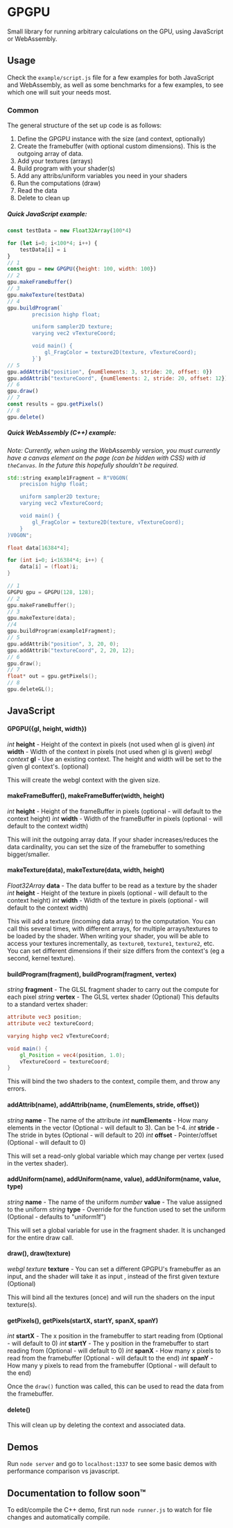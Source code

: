 # GPGPU

Small library for running arbitrary calculations on the GPU, using JavaScript or WebAssembly.

## Usage
Check the ```example/script.js``` file for a few examples for both JavaScript and WebAssembly, as well as some benchmarks for a few examples, to see which one will suit your needs most.

### Common
The general structure of the set up code is as follows:
1. Define the GPGPU instance with the size (and context, optionally)
2. Create the framebuffer (with optional custom dimensions). This is the outgoing array of data.
3. Add your textures (arrays)
4. Build program with your shader(s)
5. Add any attribs/uniform variables you need in your shaders
6. Run the computations (draw)
7. Read the data
8. Delete to clean up

##### Quick JavaScript example:
```javascript
const testData = new Float32Array(100*4)

for (let i=0; i<100*4; i++) {
    testData[i] = i
}
// 1
const gpu = new GPGPU({height: 100, width: 100})
// 2
gpu.makeFrameBuffer()
// 3
gpu.makeTexture(testData)
// 4
gpu.buildProgram(`
        precision highp float;

        uniform sampler2D texture;
        varying vec2 vTextureCoord;

        void main() {
            gl_FragColor = texture2D(texture, vTextureCoord);
        }`)
// 5
gpu.addAttrib("position", {numElements: 3, stride: 20, offset: 0})
gpu.addAttrib("textureCoord", {numElements: 2, stride: 20, offset: 12})
// 6
gpu.draw()
// 7
const results = gpu.getPixels()
// 8
gpu.delete()
```

##### Quick WebAssembly (C++) example:
*Note: Currently, when using the WebAssembly version, you must currently have a canvas element on the page (can be hidden with CSS) with id ```theCanvas```. In the future this hopefully shouldn't be required.*
```C++
std::string example1Fragment = R"V0G0N(
    precision highp float;

    uniform sampler2D texture;
    varying vec2 vTextureCoord;

    void main() {
        gl_FragColor = texture2D(texture, vTextureCoord);
    }
)V0G0N";

float data[16384*4];

for (int i=0; i<16384*4; i++) {
    data[i] = (float)i;
}

// 1
GPGPU gpu = GPGPU(128, 128);
// 2
gpu.makeFrameBuffer();
// 3
gpu.makeTexture(data);
//4
gpu.buildProgram(example1Fragment);
// 5
gpu.addAttrib("position", 3, 20, 0);
gpu.addAttrib("textureCoord", 2, 20, 12);
// 6
gpu.draw();
// 7
float* out = gpu.getPixels();
// 8
gpu.deleteGL();
```

## JavaScript

#### GPGPU({gl, height, width})
_int_ **height** - Height of the context in pixels (not used when gl is given)
_int_ **width** - Width of the context in pixels (not used when gl is given)
_webgl context_ **gl** - Use an existing context. The height and width will be set to the given gl context's. (optional)

This will create the webgl context with the given size.


#### makeFrameBuffer(), makeFrameBuffer(width, height)
_int_ **height** - Height of the frameBuffer in pixels (optional - will default to the context height)
_int_ **width** - Width of the frameBuffer in pixels (optional - will default to the context width)

This will init the outgoing array data. If your shader increases/reduces the data cardinality, you can set the size of the framebuffer to something bigger/smaller.

#### makeTexture(data),  makeTexture(data, width, height)
_Float32Array_ **data** - The data buffer to be read as a texture by the shader
_int_ **height** - Height of the texture in pixels (optional - will default to the context height)
_int_ **width** - Width of the texture in pixels (optional - will default to the context width)

This will add a texture (incoming data array) to the computation. You can call this several times, with different arrays, for multiple arrays/textures to be loaded by the shader. When writing your shader, you will be able to access your textures incrementally, as ```texture0```, ```texture1```, ```texture2```, etc. You can set different dimensions if their size differs from the context's (eg a second, kernel texture).

#### buildProgram(fragment), buildProgram(fragment, vertex)
_string_ **fragment** - The GLSL fragment shader to carry out the compute for each pixel
_string_ **vertex** - The GLSL vertex shader (Optional) This defaults to a standard vertex shader:
```glsl
attribute vec3 position;
attribute vec2 textureCoord;

varying highp vec2 vTextureCoord;

void main() {
    gl_Position = vec4(position, 1.0);
    vTextureCoord = textureCoord;
}
```
This will bind the two shaders to the context, compile them, and throw any errors.

#### addAttrib(name), addAttrib(name, {numElements, stride, offset})
_string_ **name** - The name of the attribute
_int_ **numElements** - How many elements in the vector (Optional - will default to 3). Can be 1-4.
_int_ **stride** - The stride in bytes (Optional - will default to 20)
_int_ **offset** - Pointer/offset (Optional - will default to 0)

This will set a read-only global variable which may change per vertex (used in the vertex shader).

#### addUniform(name), addUniform(name, value), addUniform(name, value, type)
_string_ **name** - The name of the uniform
_number_ **value** - The value assigned to the uniform
_string_ **type** - Override for the function used to set the uniform (Optional - defaults to "uniform1f")

This will set a global variable for use in the fragment shader. It is unchanged for the entire draw call.

#### draw(), draw(texture)
_webgl texture_ **texture** - You can set a different GPGPU's framebuffer as an input, and the shader will take it as input , instead of the first given texture (Optional)

This will bind all the textures (once) and will run the shaders on the input texture(s).

#### getPixels(), getPixels(startX, startY, spanX, spanY)
_int_ **startX** - The x position in the framebuffer to start reading from (Optional - will default to 0)
_int_ **startY** - The y position in the framebuffer to start reading from (Optional - will default to 0)
_int_ **spanX** - How many x pixels to read from the framebuffer (Optional - will default to the end)
_int_ **spanY** - How many y pixels to read from the framebuffer (Optional - will default to the end)

Once the ```draw()``` function was called, this can be used to read the data from the framebuffer.

#### delete()

This will clean up by deleting the context and associated data.

## Demos

Run ```node server``` and go to ```localhost:1337``` to see some basic demos with performance comparison vs javascript.



## Documentation to follow soon™

To edit/compile the C++ demo, first run ```node runner.js``` to watch for file changes and automatically compile.